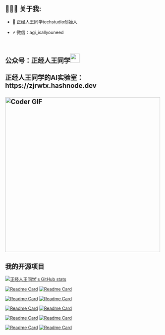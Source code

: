 

<h2 align="left">👨🏻‍💻 关于我:</h2>


- :rocket: 正经人王同学techstudio创始人

- :zap: 微信：agi_isallyouneed<br>

<h2 align="left">
 <abc>
  <br>公众号：正经人王同学<img src="https://user-images.githubusercontent.com/42378118/110234147-e3259600-7f4e-11eb-95be-0c4047144dea.gif" width="30"><br>
  <br> 正经人王同学的AI实验室：https://zjrwtx.hashnode.dev<br>
  
  <br>
    <img src="https://media.giphy.com/media/SWoSkN6DxTszqIKEqv/giphy.gif" alt="Coder GIF" width="500">
 </abc>
</h2>


<h2 align="left">我的开源项目</h2>

[![正经人王同学's GitHub stats](https://github-readme-stats.vercel.app/api?username=zjrwtx&show_icons=true&theme=radical)](#)


[![Readme Card](https://github-readme-stats.vercel.app/api/pin/?username=zjrwtx&show_icons=true&theme=radical&repo=aigene_identification)](https://github.com/zjrwtx/aigene_identification)
[![Readme Card](https://github-readme-stats.vercel.app/api/pin/?username=zjrwtx&show_icons=true&theme=radical&repo=videotopdf_ui )](https://github.com/zjrwtx/videotopdf_ui)

[![Readme Card](https://github-readme-stats.vercel.app/api/pin/?username=zjrwtx&show_icons=true&theme=radical&repo=xiaoyiseniorpro)](https://github.com/zjrwtx/xiaoyiseniorpro)
[![Readme Card](https://github-readme-stats.vercel.app/api/pin/?username=zjrwtx&show_icons=true&theme=radical&repo=xiaoyivipvideo)](https://github.com/zjrwtx/xiaoyivipvideo)

[![Readme Card](https://github-readme-stats.vercel.app/api/pin/?username=zjrwtx&show_icons=true&theme=radical&repo=xiaoiyisenior_huggingface)](https://github.com/zjrwtx/xiaoiyisenior_huggingface)
[![Readme Card](https://github-readme-stats.vercel.app/api/pin/?username=zjrwtx&show_icons=true&theme=radical&repo=awesome_design)](https://github.com/zjrwtx/awesome_design)


[![Readme Card](https://github-readme-stats.vercel.app/api/pin/?username=zjrwtx&show_icons=true&theme=radical&repo=newbingimage)](https://github.com/zjrwtx/newbingimage)
[![Readme Card](https://github-readme-stats.vercel.app/api/pin/?username=zjrwtx&show_icons=true&theme=radical&repo=htmltotext)](https://github.com/zjrwtx/htmltotext)

[![Readme Card](https://github-readme-stats.vercel.app/api/pin/?username=zjrwtx&show_icons=true&theme=radical&repo=gifcompression)](https://github.com/zjrwtx/gifcompression)
[![Readme Card](https://github-readme-stats.vercel.app/api/pin/?username=zjrwtx&show_icons=true&theme=radical&repo=auto_summarize)](https://github.com/zjrwtx/auto_summarize)

